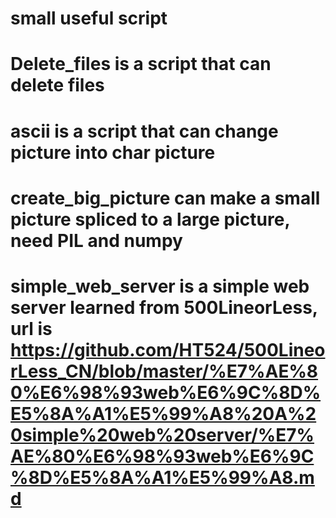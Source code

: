 # small useful script
# Delete_files is a script that can delete files
# ascii is a script that can change picture into char picture
# create_big_picture can make a small picture spliced to a large picture, need PIL and numpy
# simple_web_server is a simple web server learned from 500LineorLess, url is https://github.com/HT524/500LineorLess_CN/blob/master/%E7%AE%80%E6%98%93web%E6%9C%8D%E5%8A%A1%E5%99%A8%20A%20simple%20web%20server/%E7%AE%80%E6%98%93web%E6%9C%8D%E5%8A%A1%E5%99%A8.md